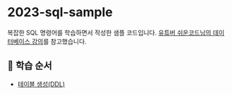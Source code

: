 # 2023-sql-sample

복잡한 SQL 명령어를 학습하면서 작성한 샘플 코드입니다.
[유튜버 쉬운코드님의 데이터베이스 강의](https://www.youtube.com/playlist?list=PLcXyemr8ZeoREWGhhZi5FZs6cvymjIBVe)를 참고했습니다. 

## 💋 학습 순서

- [테이블 생성(DDL)](https://github.com/gitchan-Study/2023-sql-sample/pull/1)

